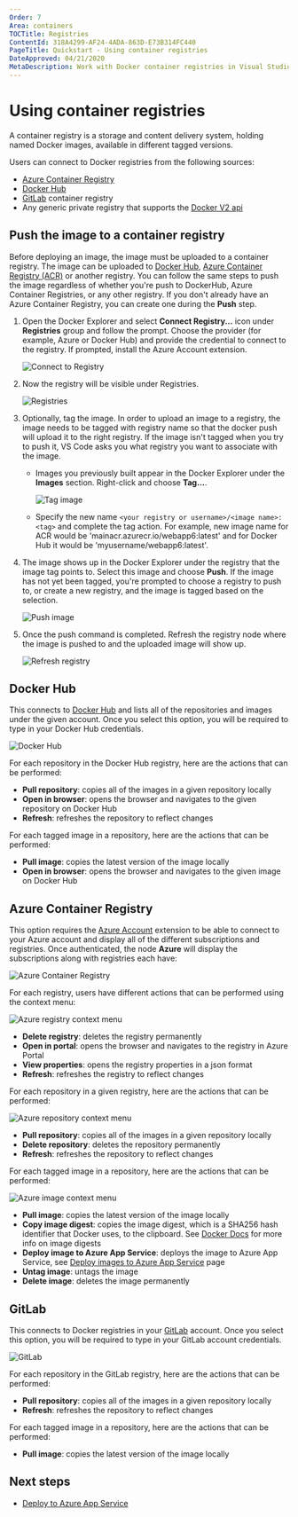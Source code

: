 ```yaml
---
Order: 7
Area: containers
TOCTitle: Registries
ContentId: 318A4299-AF24-4ADA-863D-E73B314FC440
PageTitle: Quickstart - Using container registries
DateApproved: 04/21/2020
MetaDescription: Work with Docker container registries in Visual Studio Code
---
```

# Using container registries

A container registry is a storage and content delivery system, holding named Docker images, available in different tagged versions.

Users can connect to Docker registries from the following sources:

- [Azure Container Registry](https://docs.microsoft.com/azure/container-registry/)
- [Docker Hub](https://hub.docker.com/)
- [GitLab](https://gitlab.com/) container registry
- Any generic private registry that supports the [Docker V2 api](https://docs.docker.com/registry/spec/api/)

## Push the image to a container registry

Before deploying an image, the image must be uploaded to a container registry. The image can be uploaded to [Docker Hub](https://hub.docker.com/), [Azure Container Registry (ACR)](https://docs.microsoft.com/azure/container-registry/container-registry-get-started-portal) or another registry. You can follow the same steps to push the image regardless of whether you're push to DockerHub, Azure Container Registries, or any other registry. If you don't already have an Azure Container Registry, you can create one during the **Push** step.

1. Open the Docker Explorer and select **Connect Registry...** icon under **Registries** group and follow the prompt. Choose the provider (for example, Azure or Docker Hub) and provide the credential to connect to the registry. If prompted, install the Azure Account extension.

    ![Connect to Registry](images/registries/connect-registry-2.png)

2. Now the registry will be visible under Registries.

   ![Registries](images/registries/explorer-registries.png)

3. Optionally, tag the image. In order to upload an image to a registry, the image needs to be tagged with registry name so that the docker push will upload it to the right registry. If the image isn't tagged when you try to push it, VS Code asks you what registry you want to associate with the image.
    - Images you previously built appear in the Docker Explorer under the **Images** section. Right-click and choose **Tag...**.

        ![Tag image](images/registries/explorer-tag-image.png)
    - Specify the new name `<your registry or username>/<image name>:<tag>` and complete the
    tag action. For example, new image name for ACR would be 'mainacr.azurecr.io/webapp6:latest' and for Docker Hub it would be 'myusername/webapp6:latest'.

4. The image shows up in the Docker Explorer under the registry that the image tag points to. Select this image and choose **Push**. If the image has not yet been tagged, you're prompted to choose a registry to push to, or create a new registry, and the image is tagged based on the selection.

    ![Push image](images/registries/explorer-push-image.png)

5. Once the push command is completed. Refresh the registry node where the image is pushed to and the uploaded image will show up.

    ![Refresh registry](images/registries/explorer-refresh-registry.png)

## Docker Hub

This connects to [Docker Hub](https://hub.docker.com/) and lists all of the repositories and images under the given account.
Once you select this option, you will be required to type in your Docker Hub credentials.

![Docker Hub](images/registries/docker-hub.png)

For each repository in the Docker Hub registry, here are the actions that can be performed:

- **Pull repository**: copies all of the images in a given repository locally
- **Open in browser**: opens the browser and navigates to the given repository on Docker Hub
- **Refresh**: refreshes the repository to reflect changes

For each tagged image in a repository, here are the actions that can be performed:

- **Pull image**: copies the latest version of the image locally
- **Open in browser**: opens the browser and navigates to the given image on Docker Hub

## Azure Container Registry

This option requires the [Azure Account](https://marketplace.visualstudio.com/items?itemName=ms-vscode.azure-account) extension to be able to connect to your Azure account and display all of the different subscriptions and registries.
Once authenticated, the node **Azure** will display the subscriptions along with registries each have:

![Azure Container Registry](images/registries/azure-registries.png)

For each registry, users have different actions that can be performed using the context menu:

![Azure registry context menu](images/registries/azure-registry-context-menu.png)

- **Delete registry**: deletes the registry permanently
- **Open in portal**: opens the browser and navigates to the registry in Azure Portal
- **View properties**: opens the registry properties in a json format
- **Refresh**: refreshes the registry to reflect changes

For each repository in a given registry, here are the actions that can be performed:

![Azure repository context menu](images/registries/azure-repository-context-menu.png)

- **Pull repository**: copies all of the images in a given repository locally
- **Delete repository**: deletes the repository permanently
- **Refresh**: refreshes the repository to reflect changes

For each tagged image in a repository, here are the actions that can be performed:

![Azure image context menu](images/registries/azure-image-context-menu.png)

- **Pull image**: copies the latest version of the image locally
- **Copy image digest**: copies the image digest, which is a SHA256 hash identifier that Docker uses, to the clipboard. See [Docker Docs](https://docs.docker.com/engine/reference/commandline/images/#list-image-digests) for more info on image digests
- **Deploy image to Azure App Service**: deploys the image to Azure App Service, see [Deploy images to Azure App Service](/docs/containers/app-service.md) page
- **Untag image**: untags the image
- **Delete image**: deletes the image permanently

## GitLab

This connects to Docker registries in your [GitLab](https://gitlab.com/) account.
Once you select this option, you will be required to type in your GitLab account credentials.

![GitLab](images/registries/gitlab.png)

For each repository in the GitLab registry, here are the actions that can be performed:

- **Pull repository**: copies all of the images in a given repository locally
- **Refresh**: refreshes the repository to reflect changes

For each tagged image in a repository, here are the actions that can be performed:

- **Pull image**: copies the latest version of the image locally

## Next steps

- [Deploy to Azure App Service](/docs/containers/app-service.md)
